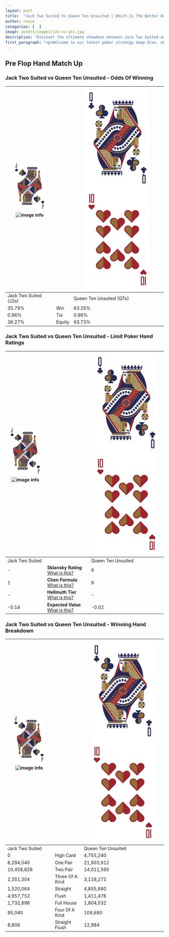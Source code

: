 ```yaml
---
layout: post
title:  "Jack Two Suited Vs Queen Ten Unsuited | Which Is The Better Hand In Poker? A Complete Guide"
author: reece
categories: [  ]
image: assets/images/j2s-vs-qto.jpg
description: "Discover the ultimate showdown between Jack Two Suited and Queen Ten Unsuited in poker! Uncover the odds, strategies, and scenarios where one hand triumphs over the other. Get ready to up your poker game with this thrilling analysis."
first_paragraph: "<p>Welcome to our latest poker strategy deep dive, where we're pitting two distinct hands against each other in a high-stakes showdown: Jack Two Suited vs Queen Ten Unsuited.</p><p>In the dynamic world of poker, every decision counts, and knowing which hand holds the upper hand is key to your success at the table.</p><p>In this article, we'll dissect these two hands, explore the scenarios where one dominates the other, and equip you with the knowledge to make strategic choices that can tip the odds in your favor.</p><p>Get ready to unravel the intriguing dynamics of these poker hands and elevate your game to new heights.</p>"
---
```




[comment]: # (sp0)

## Pre Flop Hand Match Up

<div class="table hand-ratings" markdown="1"> 



### Jack Two Suited vs Queen Ten Unsuited - Odds Of Winning


    
| ![image info](assets/images/hand1/J.png) ![image info](assets/images/hand1/2s.png) |  | ![image info](assets/images/hand2/Q.png) ![image info](assets/images/hand2/To.png) |
| -------- | -------- | -------- |
| Jack Two Suited (J2s) |  | Queen Ten Unsuited (QTo) |
| 35.79% | Win | 63.25% |
| 0.96% | Tie | 0.96% |
| 36.27% | Equity | 63.73% |




[comment]: # (sp1)



### Jack Two Suited vs Queen Ten Unsuited - Limit Poker Hand Ratings


    
| ![image info](assets/images/hand1/J.png) ![image info](assets/images/hand1/2s.png) |  | ![image info](assets/images/hand2/Q.png) ![image info](assets/images/hand2/To.png) |
| -------- | -------- | -------- |
| Jack Two Suited |  | Queen Ten Unsuited |
| - | **Sklansky Rating** [What is this?](/sklansky-rating-explained) | 6 |
| 1 | **Chen Formula** [What is this?](/chen-formula-explained) | 6 |
| - | **Hellmuth Tier** [What is this?](/Hellmuth-tier-explained) | - |
| -0.14 | **Expected Value** [What is this?](/expected-value-explained) | -0.02 |




[comment]: # (sp2)



### Jack Two Suited vs Queen Ten Unsuited - Winning Hand Breakdown


    
| ![image info](assets/images/hand1/J.png) ![image info](assets/images/hand1/2s.png) |  | ![image info](assets/images/hand2/Q.png) ![image info](assets/images/hand2/To.png) |
| -------- | -------- | -------- |
| Jack Two Suited |  | Queen Ten Unsuited |
| 0 | High Card | 4,755,240 |
| 8,294,040 | One Pair | 21,903,912 |
| 10,458,828 | Two Pair | 14,011,560 |
| 2,351,304 | Three Of A Kind | 3,118,272 |
| 1,520,064 | Straight | 4,855,680 |
| 4,957,752 | Flush | 1,411,476 |
| 1,732,896 | Full House | 1,804,032 |
| 95,040 | Four Of A Kind | 109,680 |
| 8,808 | Straight Flush | 12,984 |




[comment]: # (sp3)



</div>

[comment]: # (sp4)



[comment]: # (sp5)

